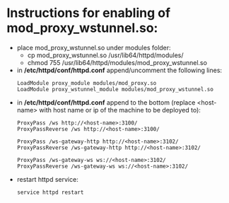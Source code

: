 # Instructions for enabling of mod_proxy_wstunnel.so:

* place mod_proxy_wstunnel.so under modules folder:
  * cp mod_proxy_wstunnel.so /usr/lib64/httpd/modules/
  * chmod 755 /usr/lib64/httpd/modules/mod_proxy_wstunnel.so
* in **/etc/httpd/conf/httpd.conf** append/uncomment the following lines:
  ```
  LoadModule proxy_module modules/mod_proxy.so
  LoadModule proxy_wstunnel_module modules/mod_proxy_wstunnel.so
  ```
* in **/etc/httpd/conf/httpd.conf** append to the bottom (replace \<host-name\> with host name or ip of the machine to be deployed to):
  ```
  ProxyPass /ws http://<host-name>:3100/
  ProxyPassReverse /ws http://<host-name>:3100/

  ProxyPass /ws-gateway-http http://<host-name>:3102/
  ProxyPassReverse /ws-gateway-http http://<host-name>:3102/

  ProxyPass /ws-gateway-ws ws://<host-name>:3102/
  ProxyPassReverse /ws-gateway-ws ws://<host-name>:3102/
  ```
* restart httpd service:
  ```
  service httpd restart
  ```
